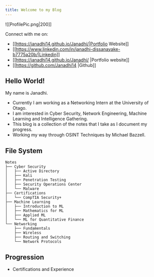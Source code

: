 ```yaml
---
title: Welcome to my Blog
---
```

![[ProfilePic.png|200]]

Connect with me on:
- [[https://janadhi14.github.io/Janadhi/|Portfolio Website]]
- [[https://www.linkedin.com/in/janadhi-dissanayake-b7775a20b/|Linkedin]]
- [[https://janadhi14.github.io/Janadhi/ |Portfolio website]]
- [[https://github.com/Janadhi14 |Github]]

## Hello World!  
My name is Janadhi.
- Currently I am working as a Networking Intern at the University of Otago.
- I am interested in Cyber Security, Network Engineering, Machine Learning and Intelligence Gathering.
- This blog is a collection of the notes that I take as I document my progress. 
- Working my way through OSINT Techniques by Michael Bazzell.

## File System 
```
Notes
├── Cyber Security
│   ├── Active Directory
│   ├── Kali
│   ├── Penetration Testing
│   ├── Security Operations Center
│   └── Malware
├── Certifications
│   └── CompTIA Security+
├── Machine Learning
│   ├── Introduction to ML
│   ├── Mathematics for ML
│   ├── Applied ML
│   └── ML for Quantitative Finance
└── Networking
    ├── Fundamentals
    ├── Wireless
    ├── Routing and Switching
    └── Network Protocols
```

## Progression
- Certifications and Experience
